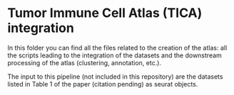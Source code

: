 # Tumor Immune Cell Atlas (TICA) integration

In this folder you can find all the files related to the creation of the atlas: all the scripts leading to the integration of the datasets and the downstream processing of the atlas (clustering, annotation, etc.).

The input to this pipeline (not included in this repository) are the datasets listed in Table 1 of the paper (citation pending) as seurat objects.